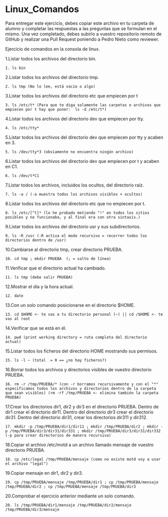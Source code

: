 # Linux_Comandos

Para entregar este ejercicio, debes copiar este archivo en tu carpeta de alumno y completar las respuestas a las preguntas que se formulan en el mismo.
Una vez completado, debes subirlo a vuestro repositorio remoto de GitHub y realizar una Pull Request poniendo a Pedro Nieto como reviewer.


Ejercicio de comandos en la consola de linux.

  1.Listar todos los archivos del directorio bin.
    
    1. ls bin 
    
  2.Listar todos los archivos del directorio tmp.
   
    2. ls tmp (No lo lee, está vacío o algo)
    
  3.Listar todos los archivos del directorio etc que empiecen por t 
    
    3. ls /etc/t* (Para que te diga solamente las carpetas o archivos que empiecen por t hay que poner:  ls -d /etc/t*)
  
  4.Listar todos los archivos del directorio dev que empiecen por tty.
    
    4. ls /etc/tty*
    
  5.Listar todos los archivos del directorio dev que empiecen por tty y acaben en 3.
    
    5. ls /dev/tty*3 (obviamente no encuentra ningún archivo)
    
  6.Listar todos los archivos del directorio dev que empiecen por t y acaben en C1.
    
    6. ls /dev/t*C1

  7.Listar todos los archivos, incluidos los ocultos, del directorio raíz.
    
    7. ls -a / (-a muestra todos los archivos visibles + ocultos)
    
  8.Listar todos los archivos del directorio etc que no empiecen por t.
    
    8. ls /etc/[^t]* (lo he probado metiendo "!" en todos los sitios posibles y no funcionaba, y al final era con otra sintaxis.)

  9.Listar todos los archivos del directorio usr y sus subdirectorios.
    
    9. ls -R /usr (-R activa el modo recursivo = recorrer todos los directorios dentro de /usr)

  10.Cambiarse al directorio tmp, crear directorio PRUEBA.
    
    10. cd tmp ; mkdir PRUEBA  (; = salto de línea)

  11.Verificar que el directorio actual ha cambiado.
    
    11. ls tmp (debe salir PRUEBA)

  12.Mostrar el día y la hora actual.
    
    12. date

  13.Con un solo comando posicionarse en el directorio $HOME.
    
    13. cd $HOME <- te vas a tu directorio personal (~) || cd /$HOME <- te vas al root
 
  14.Verificar que se está en él.
    
    14. pwd (print working directory = ruta completa del directorio actual)

  15.Listar todos los ficheros del directorio HOME mostrando sus permisos.
    
    15. ls -l ~ (total  = 0 == ¿no hay ficheros?)

  16.Borrar todos los archivos y directorios visibles de vuestro directorio PRUEBA.
    
    16. rm -r /tmp/PRUEBA/* (con -r borramos recursivamente y con el "*" especificamos todos los archivos y directorios dentro de la carpeta que sean visibles) (rm -rf /tmp/PRUEBA <- elimina también la carpeta PRUEBA)

  17.Crear los directorios dir1, dir2 y dir3 en el directorio PRUEBA. Dentro de dir1 crear el directorio dir11. Dentro del directorio 
  dir3 crear el directorio dir31. Dentro del directorio dir31, crear los directorios dir311 y dir312.
    
    17. mkdir -p /tmp/PRUEBA/dir1/dir11 ; mkdir /tmp/PRUEBA/dir2 ; mkdir -p /tmp/PRUEBA/dir3/dir31/dir331 ; mkdir /tmp/PRUEBA/dir3/dir31/dir332 (-p para crear directorios de manera recursiva)
    
  18.Copiar el archivo /etc/motd a un archivo llamado mensaje de vuestro directorio PRUEBA.
    
    18. cp /etc/legal /tmp/PRUEBA/mensaje (como no existe motd voy a usar el archivo "legal")

  19.Copiar mensaje en dir1, dir2 y dir3.
    
    19. cp /tmp/PRUEBA/mensaje /tmp/PRUEBA/dir1 ; cp /tmp/PRUEBA/mensaje /tmp/PRUEBA/dir2 ; cp /tmp/PRUEBA/mensaje /tmp/PRUEBA/dir3
    
  20.Comprobar el ejercicio anterior mediante un solo comando.

    20. ls /tmp/PRUEBA/dir1/mensaje /tmp/PRUEBA/dir2/mensaje /tmp/PRUEBA/dir3/mensaje

    
   
